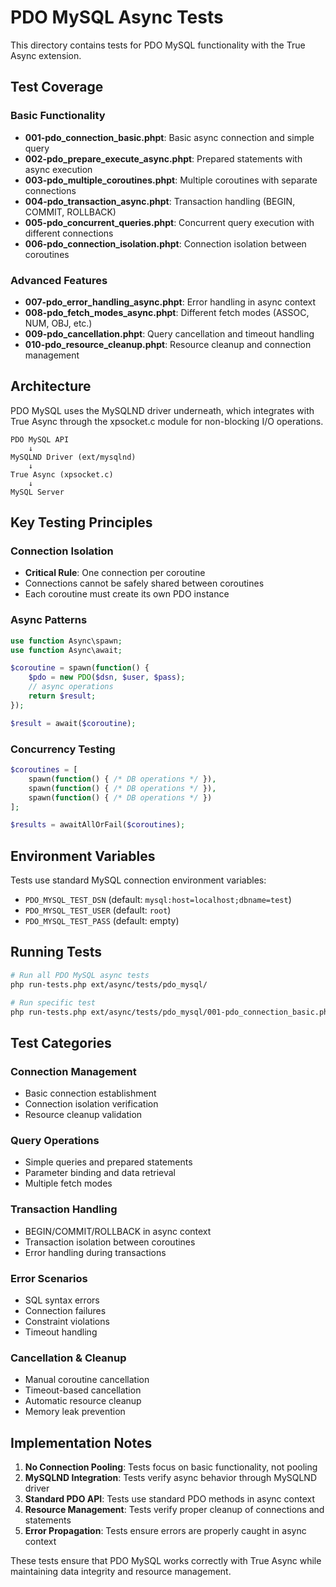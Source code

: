 # PDO MySQL Async Tests

This directory contains tests for PDO MySQL functionality with the True Async extension.

## Test Coverage

### Basic Functionality
- **001-pdo_connection_basic.phpt**: Basic async connection and simple query
- **002-pdo_prepare_execute_async.phpt**: Prepared statements with async execution
- **003-pdo_multiple_coroutines.phpt**: Multiple coroutines with separate connections
- **004-pdo_transaction_async.phpt**: Transaction handling (BEGIN, COMMIT, ROLLBACK)
- **005-pdo_concurrent_queries.phpt**: Concurrent query execution with different connections
- **006-pdo_connection_isolation.phpt**: Connection isolation between coroutines

### Advanced Features
- **007-pdo_error_handling_async.phpt**: Error handling in async context
- **008-pdo_fetch_modes_async.phpt**: Different fetch modes (ASSOC, NUM, OBJ, etc.)
- **009-pdo_cancellation.phpt**: Query cancellation and timeout handling
- **010-pdo_resource_cleanup.phpt**: Resource cleanup and connection management

## Architecture

PDO MySQL uses the MySQLND driver underneath, which integrates with True Async through the xpsocket.c module for non-blocking I/O operations.

```
PDO MySQL API
    ↓
MySQLND Driver (ext/mysqlnd)
    ↓
True Async (xpsocket.c)
    ↓
MySQL Server
```

## Key Testing Principles

### Connection Isolation
- **Critical Rule**: One connection per coroutine
- Connections cannot be safely shared between coroutines
- Each coroutine must create its own PDO instance

### Async Patterns
```php
use function Async\spawn;
use function Async\await;

$coroutine = spawn(function() {
    $pdo = new PDO($dsn, $user, $pass);
    // async operations
    return $result;
});

$result = await($coroutine);
```

### Concurrency Testing
```php
$coroutines = [
    spawn(function() { /* DB operations */ }),
    spawn(function() { /* DB operations */ }),
    spawn(function() { /* DB operations */ })
];

$results = awaitAllOrFail($coroutines);
```

## Environment Variables

Tests use standard MySQL connection environment variables:
- `PDO_MYSQL_TEST_DSN` (default: `mysql:host=localhost;dbname=test`)
- `PDO_MYSQL_TEST_USER` (default: `root`)
- `PDO_MYSQL_TEST_PASS` (default: empty)

## Running Tests

```bash
# Run all PDO MySQL async tests
php run-tests.php ext/async/tests/pdo_mysql/

# Run specific test
php run-tests.php ext/async/tests/pdo_mysql/001-pdo_connection_basic.phpt
```

## Test Categories

### Connection Management
- Basic connection establishment
- Connection isolation verification
- Resource cleanup validation

### Query Operations
- Simple queries and prepared statements
- Parameter binding and data retrieval
- Multiple fetch modes

### Transaction Handling
- BEGIN/COMMIT/ROLLBACK in async context
- Transaction isolation between coroutines
- Error handling during transactions

### Error Scenarios
- SQL syntax errors
- Connection failures
- Constraint violations
- Timeout handling

### Cancellation & Cleanup
- Manual coroutine cancellation
- Timeout-based cancellation
- Automatic resource cleanup
- Memory leak prevention

## Implementation Notes

1. **No Connection Pooling**: Tests focus on basic functionality, not pooling
2. **MySQLND Integration**: Tests verify async behavior through MySQLND driver
3. **Standard PDO API**: Tests use standard PDO methods in async context
4. **Resource Management**: Tests verify proper cleanup of connections and statements
5. **Error Propagation**: Tests ensure errors are properly caught in async context

These tests ensure that PDO MySQL works correctly with True Async while maintaining data integrity and resource management.